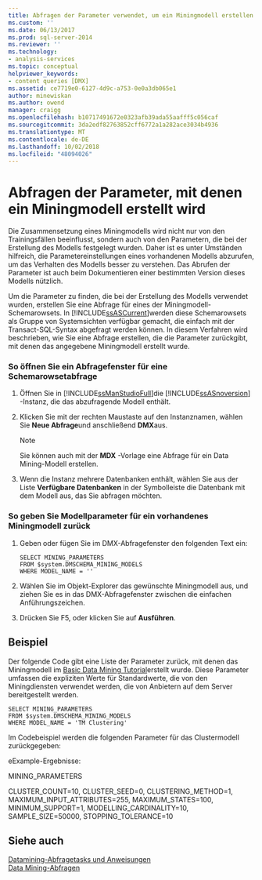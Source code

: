 ```yaml
---
title: Abfragen der Parameter verwendet, um ein Miningmodell erstellen | Microsoft-Dokumentation
ms.custom: ''
ms.date: 06/13/2017
ms.prod: sql-server-2014
ms.reviewer: ''
ms.technology:
- analysis-services
ms.topic: conceptual
helpviewer_keywords:
- content queries [DMX]
ms.assetid: ce7719e0-6127-4d9c-a753-0e0a3db065e1
author: minewiskan
ms.author: owend
manager: craigg
ms.openlocfilehash: b10717491672e0323afb39ada55aafff5c056caf
ms.sourcegitcommit: 3da2edf82763852cff6772a1a282ace3034b4936
ms.translationtype: MT
ms.contentlocale: de-DE
ms.lasthandoff: 10/02/2018
ms.locfileid: "48094026"
---
```

# <a name="query-the-parameters-used-to-create-a-mining-model"></a>Abfragen der Parameter, mit denen ein Miningmodell erstellt wird
  Die Zusammensetzung eines Miningmodells wird nicht nur von den Trainingsfällen beeinflusst, sondern auch von den Parametern, die bei der Erstellung des Modells festgelegt wurden. Daher ist es unter Umständen hilfreich, die Parametereinstellungen eines vorhandenen Modells abzurufen, um das Verhalten des Modells besser zu verstehen. Das Abrufen der Parameter ist auch beim Dokumentieren einer bestimmten Version dieses Modells nützlich.  
  
 Um die Parameter zu finden, die bei der Erstellung des Modells verwendet wurden, erstellen Sie eine Abfrage für eines der Miningmodell-Schemarowsets. In [!INCLUDE[ssASCurrent](../../includes/ssascurrent-md.md)]werden diese Schemarowsets als Gruppe von Systemsichten verfügbar gemacht, die einfach mit der Transact-SQL-Syntax abgefragt werden können. In diesem Verfahren wird beschrieben, wie Sie eine Abfrage erstellen, die die Parameter zurückgibt, mit denen das angegebene Miningmodell erstellt wurde.  
  
### <a name="to-open-a-query-window-for-a-schema-rowset-query"></a>So öffnen Sie ein Abfragefenster für eine Schemarowsetabfrage  
  
1.  Öffnen Sie in [!INCLUDE[ssManStudioFull](../../includes/ssmanstudiofull-md.md)]die [!INCLUDE[ssASnoversion](../../includes/ssasnoversion-md.md)] -Instanz, die das abzufragende Modell enthält.  
  
2.  Klicken Sie mit der rechten Maustaste auf den Instanznamen, wählen Sie **Neue Abfrage**und anschließend **DMX**aus.  
  
    > [!NOTE]  
    >  Sie können auch mit der **MDX** -Vorlage eine Abfrage für ein Data Mining-Modell erstellen.  
  
3.  Wenn die Instanz mehrere Datenbanken enthält, wählen Sie aus der Liste **Verfügbare Datenbanken** in der Symbolleiste die Datenbank mit dem Modell aus, das Sie abfragen möchten.  
  
### <a name="to-return-model-parameters-for-an-existing-mining-model"></a>So geben Sie Modellparameter für ein vorhandenes Miningmodell zurück  
  
1.  Geben oder fügen Sie im DMX-Abfragefenster den folgenden Text ein:  
  
    ```  
    SELECT MINING_PARAMETERS  
    FROM $system.DMSCHEMA_MINING_MODELS  
    WHERE MODEL_NAME = ''  
    ```  
  
2.  Wählen Sie im Objekt-Explorer das gewünschte Miningmodell aus, und ziehen Sie es in das DMX-Abfragefenster zwischen die einfachen Anführungszeichen.  
  
3.  Drücken Sie F5, oder klicken Sie auf **Ausführen**.  
  
## <a name="example"></a>Beispiel  
 Der folgende Code gibt eine Liste der Parameter zurück, mit denen das Miningmodell im [Basic Data Mining Tutorial](../../tutorials/basic-data-mining-tutorial.md)erstellt wurde. Diese Parameter umfassen die expliziten Werte für Standardwerte, die von den Miningdiensten verwendet werden, die von Anbietern auf dem Server bereitgestellt werden.  
  
```  
SELECT MINING_PARAMETERS   
FROM $system.DMSCHEMA_MINING_MODELS  
WHERE MODEL_NAME = 'TM Clustering'  
```  
  
 Im Codebeispiel werden die folgenden Parameter für das Clustermodell zurückgegeben:  
  
 eExample-Ergebnisse:  
  
 MINING_PARAMETERS  
  
 CLUSTER_COUNT=10, CLUSTER_SEED=0, CLUSTERING_METHOD=1, MAXIMUM_INPUT_ATTRIBUTES=255, MAXIMUM_STATES=100, MINIMUM_SUPPORT=1, MODELLING_CARDINALITY=10, SAMPLE_SIZE=50000, STOPPING_TOLERANCE=10  
  
## <a name="see-also"></a>Siehe auch  
 [Datamining-Abfragetasks und Anweisungen](data-mining-query-tasks-and-how-tos.md)   
 [Data Mining-Abfragen](data-mining-queries.md)  
  
  
